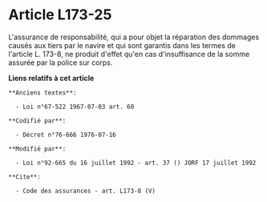 # Article L173-25

L'assurance de responsabilité, qui a pour objet la réparation des dommages causés aux tiers par le navire et qui sont
garantis dans les termes de l'article L. 173-8, ne produit d'effet qu'en cas d'insuffisance de la somme assurée par la police
sur corps.

**Liens relatifs à cet article**

	**Anciens textes**:

	  - Loi n°67-522 1967-07-03 art. 60

	**Codifié par**:

	  - Décret n°76-666 1976-07-16

	**Modifié par**:

	  - Loi n°92-665 du 16 juillet 1992 - art. 37 () JORF 17 juillet 1992

	**Cite**:

	  - Code des assurances - art. L173-8 (V)
